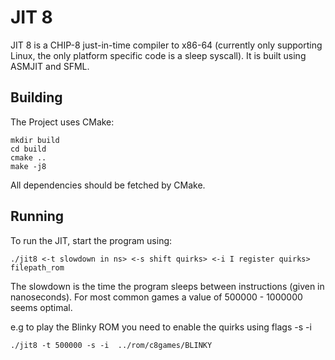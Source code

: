 # JIT 8

JIT 8 is a CHIP-8 just-in-time compiler to x86-64 (currently only supporting Linux, the only platform specific code is a sleep syscall). It is built using ASMJIT and SFML.

## Building
The Project uses CMake:

```
mkdir build
cd build
cmake ..
make -j8
```

All dependencies should be fetched by CMake.

## Running
To run the JIT, start the program using:

```
./jit8 <-t slowdown in ns> <-s shift quirks> <-i I register quirks> filepath_rom
```

The slowdown is the time the program sleeps between instructions (given in nanoseconds).
For most common games a value of 500000 - 1000000 seems optimal.



e.g to play the Blinky ROM you need to enable the quirks using flags -s -i

```
./jit8 -t 500000 -s -i  ../rom/c8games/BLINKY
```
